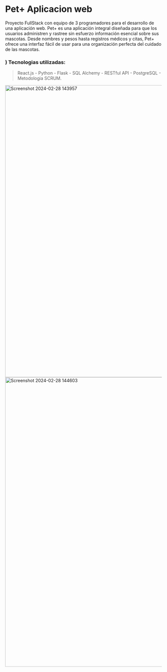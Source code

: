 # Pet+ Aplicacion web

Proyecto FullStack con equipo de 3 programadores para el desarrollo de una aplicación web. Pet+ es una
aplicación integral diseñada para que los usuarios administren y rastree sin esfuerzo información esencial
sobre sus mascotas. Desde nombres y pesos hasta registros médicos y citas, Pet+ ofrece una interfaz fácil de
usar para una organización perfecta del cuidado de las mascotas.

### ) Tecnologias utilizadas:

> React.js - Python - Flask - SQL Alchemy - RESTful API - PostgreSQL - Metodologia SCRUM.


<img width="940" alt="Screenshot 2024-02-28 143957" src="https://github.com/Miguel5040/Proyecto-Pet-/assets/99100987/13d65b69-258f-4656-9769-480c3a239e79">



<img width="932" alt="Screenshot 2024-02-28 144603" src="https://github.com/Miguel5040/Proyecto-Pet-/assets/99100987/91a5c71e-51d0-4129-b1ff-de03ef0db08b">
